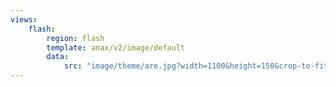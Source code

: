 ```yaml
---
views:
    flash:
        region: flash
        template: anax/v2/image/default
        data:
            src: "image/theme/are.jpg?width=1100&height=150&crop-to-fit&area=0,0,30,0"
---
```

